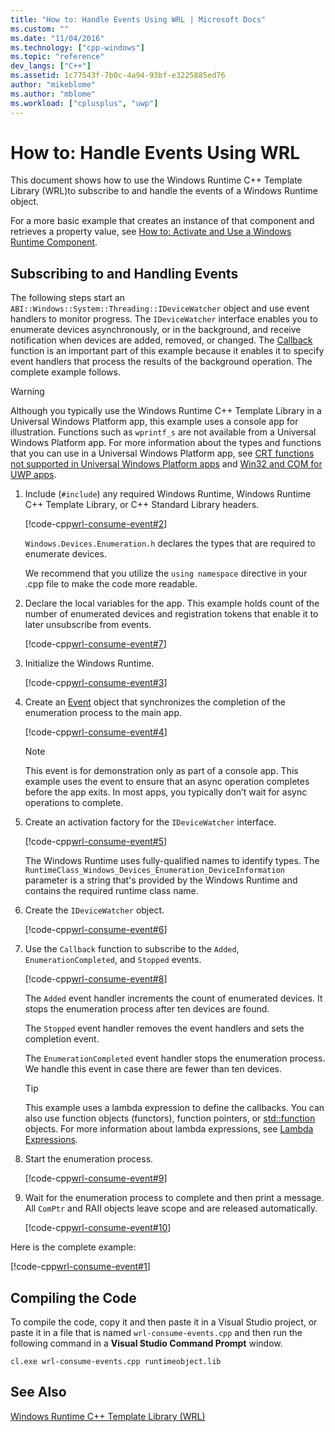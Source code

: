 ```yaml
---
title: "How to: Handle Events Using WRL | Microsoft Docs"
ms.custom: ""
ms.date: "11/04/2016"
ms.technology: ["cpp-windows"]
ms.topic: "reference"
dev_langs: ["C++"]
ms.assetid: 1c77543f-7b0c-4a94-93bf-e3225885ed76
author: "mikeblome"
ms.author: "mblome"
ms.workload: ["cplusplus", "uwp"]
---
```

# How to: Handle Events Using WRL

This document shows how to use the Windows Runtime C++ Template Library (WRL)to subscribe to and handle the events of a Windows Runtime object.

For a more basic example that creates an instance of that component and retrieves a property value, see [How to: Activate and Use a Windows Runtime Component](../windows/how-to-activate-and-use-a-windows-runtime-component-using-wrl.md).

## Subscribing to and Handling Events

The following steps start an `ABI::Windows::System::Threading::IDeviceWatcher` object and use event handlers to monitor progress. The `IDeviceWatcher` interface enables you to enumerate devices asynchronously, or in the background, and receive notification when devices are added, removed, or changed. The [Callback](../windows/callback-function-windows-runtime-cpp-template-library.md) function is an important part of this example because it enables it to specify event handlers that process the results of the background operation. The complete example follows.

> [!WARNING]
> Although you typically use the Windows Runtime C++ Template Library in a Universal Windows Platform app, this example uses a console app for illustration. Functions such as `wprintf_s` are not available from a Universal Windows Platform app. For more information about the types and functions that you can use in a Universal Windows Platform app, see [CRT functions not supported in Universal Windows Platform apps](../cppcx/crt-functions-not-supported-in-universal-windows-platform-apps.md) and [Win32 and COM for UWP apps](/uwp/win32-and-com/win32-and-com-for-uwp-apps).

1. Include (`#include`) any required Windows Runtime, Windows Runtime C++ Template Library, or C++ Standard Library headers.

   [!code-cpp[wrl-consume-event#2](../windows/codesnippet/CPP/how-to-handle-events-using-wrl_1.cpp)]

   `Windows.Devices.Enumeration.h` declares the types that are required to enumerate devices.

   We recommend that you utilize the `using namespace` directive in your .cpp file to make the code more readable.

2. Declare the local variables for the app. This example holds count of the number of enumerated devices and registration tokens that enable it to later unsubscribe from events.

   [!code-cpp[wrl-consume-event#7](../windows/codesnippet/CPP/how-to-handle-events-using-wrl_2.cpp)]

3. Initialize the Windows Runtime.

   [!code-cpp[wrl-consume-event#3](../windows/codesnippet/CPP/how-to-handle-events-using-wrl_3.cpp)]

4. Create an [Event](../windows/event-class-windows-runtime-cpp-template-library.md) object that synchronizes the completion of the enumeration process to the main app.

   [!code-cpp[wrl-consume-event#4](../windows/codesnippet/CPP/how-to-handle-events-using-wrl_4.cpp)]

   > [!NOTE]
   > This event is for demonstration only as part of a console app. This example uses the event to ensure that an async operation completes before the app exits. In most apps, you typically don’t wait for async operations to complete.

5. Create an activation factory for the `IDeviceWatcher` interface.

   [!code-cpp[wrl-consume-event#5](../windows/codesnippet/CPP/how-to-handle-events-using-wrl_5.cpp)]

   The Windows Runtime uses fully-qualified names to identify types. The `RuntimeClass_Windows_Devices_Enumeration_DeviceInformation` parameter is a string that's provided by the Windows Runtime and contains the required runtime class name.

6. Create the `IDeviceWatcher` object.

   [!code-cpp[wrl-consume-event#6](../windows/codesnippet/CPP/how-to-handle-events-using-wrl_6.cpp)]

7. Use the `Callback` function to subscribe to the `Added`, `EnumerationCompleted`, and `Stopped` events.

   [!code-cpp[wrl-consume-event#8](../windows/codesnippet/CPP/how-to-handle-events-using-wrl_7.cpp)]

   The `Added` event handler increments the count of enumerated devices. It stops the enumeration process after ten devices are found.

   The `Stopped` event handler removes the event handlers and sets the completion event.

   The `EnumerationCompleted` event handler stops the enumeration process. We handle this event in case there are fewer than ten devices.

   > [!TIP]
   > This example uses a lambda expression to define the callbacks. You can also use function objects (functors), function pointers, or [std::function](../standard-library/function-class.md) objects. For more information about lambda expressions, see [Lambda Expressions](../cpp/lambda-expressions-in-cpp.md).

8. Start the enumeration process.

   [!code-cpp[wrl-consume-event#9](../windows/codesnippet/CPP/how-to-handle-events-using-wrl_8.cpp)]

9. Wait for the enumeration process to complete and then print a message. All `ComPtr` and RAII objects leave scope and are released automatically.

   [!code-cpp[wrl-consume-event#10](../windows/codesnippet/CPP/how-to-handle-events-using-wrl_9.cpp)]

Here is the complete example:

[!code-cpp[wrl-consume-event#1](../windows/codesnippet/CPP/how-to-handle-events-using-wrl_10.cpp)]

## Compiling the Code

To compile the code, copy it and then paste it in a Visual Studio project, or paste it in a file that is named `wrl-consume-events.cpp` and then run the following command in a **Visual Studio Command Prompt** window.

`cl.exe wrl-consume-events.cpp runtimeobject.lib`

## See Also

[Windows Runtime C++ Template Library (WRL)](../windows/windows-runtime-cpp-template-library-wrl.md)